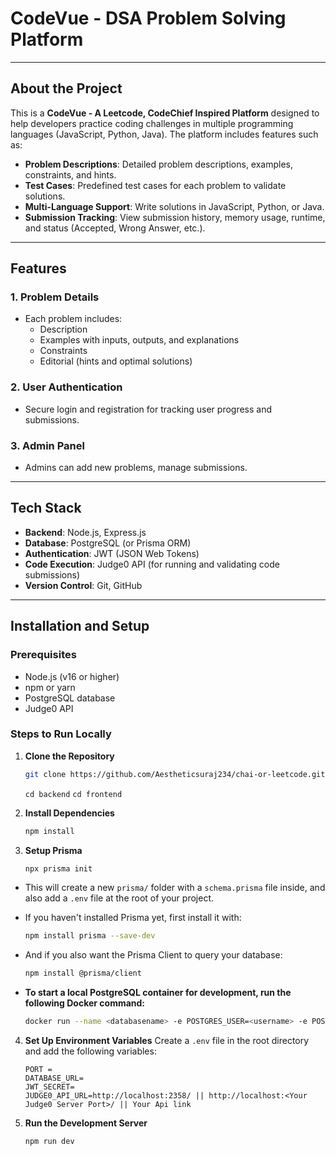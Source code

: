 # CodeVue - DSA Problem Solving Platform

---

## About the Project

This is a **CodeVue - A Leetcode, CodeChief Inspired Platform** designed to help developers practice coding challenges in multiple programming languages (JavaScript, Python, Java). The platform includes features such as:

- **Problem Descriptions**: Detailed problem descriptions, examples, constraints, and hints.
- **Test Cases**: Predefined test cases for each problem to validate solutions.
- **Multi-Language Support**: Write solutions in JavaScript, Python, or Java.
- **Submission Tracking**: View submission history, memory usage, runtime, and status (Accepted, Wrong Answer, etc.).

---

## Features

### 1. **Problem Details**

- Each problem includes:
  - Description
  - Examples with inputs, outputs, and explanations
  - Constraints
  - Editorial (hints and optimal solutions)

### 2. **User Authentication**

- Secure login and registration for tracking user progress and submissions.

### 3. **Admin Panel**

- Admins can add new problems, manage submissions.

---

## Tech Stack

- **Backend**: Node.js, Express.js
- **Database**: PostgreSQL (or Prisma ORM)
- **Authentication**: JWT (JSON Web Tokens)
- **Code Execution**: Judge0 API (for running and validating code submissions)
- **Version Control**: Git, GitHub

---

## Installation and Setup

### Prerequisites

- Node.js (v16 or higher)
- npm or yarn
- PostgreSQL database
- Judge0 API

### Steps to Run Locally

1. **Clone the Repository**

   ```bash
   git clone https://github.com/Aestheticsuraj234/chai-or-leetcode.git
   ```

   `cd backend`
   `cd frontend`

2. **Install Dependencies**

   ```bash
   npm install
   ```

3. **Setup Prisma**
   ```bash
   npx prisma init
   ```

- This will create a new `prisma/` folder with a `schema.prisma` file inside, and also add a `.env` file at the root of your project.

- If you haven't installed Prisma yet, first install it with:

  ```bash
  npm install prisma --save-dev
  ```

- And if you also want the Prisma Client to query your database:

  ```bash
  npm install @prisma/client
  ```

- **To start a local PostgreSQL container for development, run the following Docker command:**

  ```bash
  docker run --name <databasename> -e POSTGRES_USER=<username> -e POSTGRES_PASSWORD=<password> -p 5432:5432 -d postgres
  ```

4. **Set Up Environment Variables**
   Create a `.env` file in the root directory and add the following variables:

   ```env
   PORT =
   DATABASE_URL=
   JWT_SECRET=
   JUDGE0_API_URL=http://localhost:2358/ || http://localhost:<Your Judge0 Server Port>/ || Your Api link
   ```

5. **Run the Development Server**
   ```bash
   npm run dev
   ```
